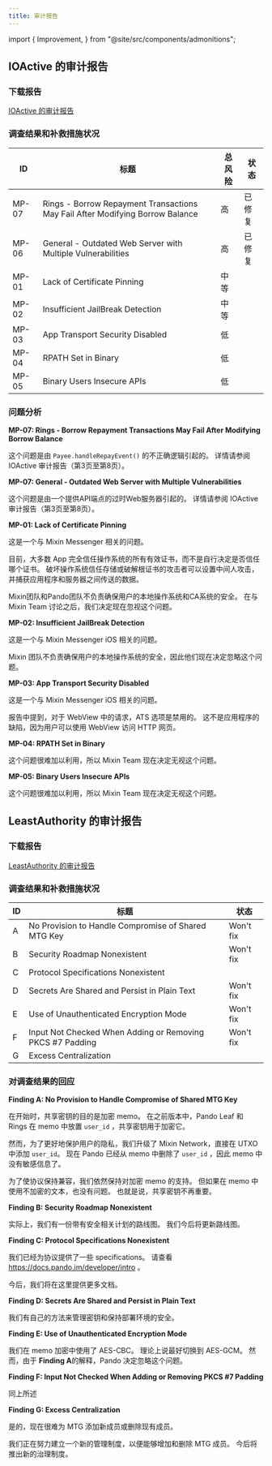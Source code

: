 ```yaml
---
title: 审计报告
---
```


import { Improvement, } from "@site/src/components/admonitions";

<Improvement />

## IOActive 的审计报告

### 下载报告

[IOActive 的审计报告](//docs.pando.im/reports/ioactive-report.pdf)

### 调查结果和补救措施状况

| ID    | 标题                                                                            | 总风险 | 状态  |
| ----- | ----------------------------------------------------------------------------- | --- | --- |
| MP-07 | Rings - Borrow Repayment Transactions May Fail After Modifying Borrow Balance | 高   | 已修复 |
| MP-06 | General - Outdated Web Server with Multiple Vulnerabilities                   | 高   | 已修复 |
| MP-01 | Lack of Certificate Pinning                                                   | 中等  |     |
| MP-02 | Insufficient JailBreak Detection                                              | 中等  |     |
| MP-03 | App Transport Security Disabled                                               | 低   |     |
| MP-04 | RPATH Set in Binary                                                           | 低   |     |
| MP-05 | Binary Users Insecure APIs                                                    | 低   |     |

### 问题分析

**MP-07: Rings - Borrow Repayment Transactions May Fail After Modifying Borrow Balance**

这个问题是由 `Payee.handleRepayEvent()` 的不正确逻辑引起的。 详情请参阅 IOActive 审计报告（第3页至第8页）。

**MP-07: General - Outdated Web Server with Multiple Vulnerabilities**

这个问题是由一个提供API端点的过时Web服务器引起的。 详情请参阅 IOActive 审计报告（第3页至第8页）。

**MP-01: Lack of Certificate Pinning**

这是一个与 Mixin Messenger 相关的问题。

目前，大多数 App 完全信任操作系统的所有有效证书，而不是自行决定是否信任哪个证书。 破坏操作系统信任存储或破解根证书的攻击者可以设置中间人攻击，并捕获应用程序和服务器之间传送的数据。

Mixin团队和Pando团队不负责确保用户的本地操作系统和CA系统的安全。 在与 Mixin Team 讨论之后，我们决定现在忽视这个问题。

**MP-02: Insufficient JailBreak Detection**

这是一个与 Mixin Messenger iOS 相关的问题。

Mixin 团队不负责确保用户的本地操作系统的安全，因此他们现在决定忽略这个问题。

**MP-03: App Transport Security Disabled**

这是一个与 Mixin Messenger iOS 相关的问题。

报告中提到，对于 WebView 中的请求，ATS 选项是禁用的。 这不是应用程序的缺陷，因为用户可以使用 WebView 访问 HTTP 网页。

**MP-04: RPATH Set in Binary**

这个问题很难加以利用，所以 Mixin Team 现在决定无视这个问题。

**MP-05: Binary Users Insecure APIs**

这个问题很难加以利用，所以 Mixin Team 现在决定无视这个问题。

## LeastAuthority 的审计报告

### 下载报告

[LeastAuthority 的审计报告](//docs.pando.im/reports/least-authority-report.pdf)


### 调查结果和补救措施状况

| ID | 标题                                                        | 状态        |
| -- | --------------------------------------------------------- | --------- |
| A  | No Provision to Handle Compromise of Shared MTG Key       | Won't fix |
| B  | Security Roadmap Nonexistent                              | Won't fix |
| C  | Protocol Specifications Nonexistent                       |           |
| D  | Secrets Are Shared and Persist in Plain Text              | Won't fix |
| E  | Use of Unauthenticated Encryption Mode                    | Won't fix |
| F  | Input Not Checked When Adding or Removing PKCS #7 Padding | Won't fix |
| G  | Excess Centralization                                     |           |

### 对调查结果的回应

**Finding A: No Provision to Handle Compromise of Shared MTG Key**

在开始时，共享密钥的目的是加密 memo。 在之前版本中，Pando Leaf 和 Rings 在 memo 中放置 `user_id` ，共享密钥用于加密它。

然而，为了更好地保护用户的隐私，我们升级了 Mixin Network，直接在 UTXO 中添加 `user_id`。 现在 Pando 已经从 memo 中删除了 `user_id` ，因此 memo 中没有敏感信息了。

为了使协议保持兼容，我们依然保持对加密 memo 的支持。 但如果在 memo 中使用不加密的文本，也没有问题。 也就是说，共享密钥不再重要。

**Finding B: Security Roadmap Nonexistent**

实际上，我们有一份带有安全相关计划的路线图。 我们今后将更新路线图。

**Finding C: Protocol Specifications Nonexistent**

我们已经为协议提供了一些 specifications。 请查看 https://docs.pando.im/developer/intro 。

今后，我们将在这里提供更多文档。

**Finding D: Secrets Are Shared and Persist in Plain Text**

我们有自己的方法来管理密钥和保持部署环境的安全。

**Finding E: Use of Unauthenticated Encryption Mode**

我们在 memo 加密中使用了 AES-CBC。 理论上说最好切换到 AES-GCM。 然而，由于 **Finding A**的解释，Pando 决定忽略这个问题。

**Finding F: Input Not Checked When Adding or Removing PKCS #7 Padding**

同上所述

**Finding G: Excess Centralization**

是的，现在很难为 MTG 添加新成员或删除现有成员。

我们正在努力建立一个新的管理制度，以便能够增加和删除 MTG 成员。 今后将推出新的治理制度。

